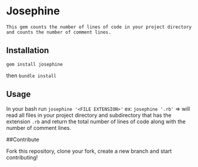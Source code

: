 # Josephine

	This gem counts the number of lines of code in your project directory and counts the number of comment lines.
## Installation

 `gem install josephine`

 then `bundle install`

## Usage

In your bash run `josephine '<FILE EXTENSION>'`
	ex: `josephine '.rb'` => will read all files in your project directory and subdirectory that has the extension `.rb` and return the total number of lines of code along with the number of comment lines.

##Contribute

Fork this repository, clone your fork, create a new branch and start contributing!
